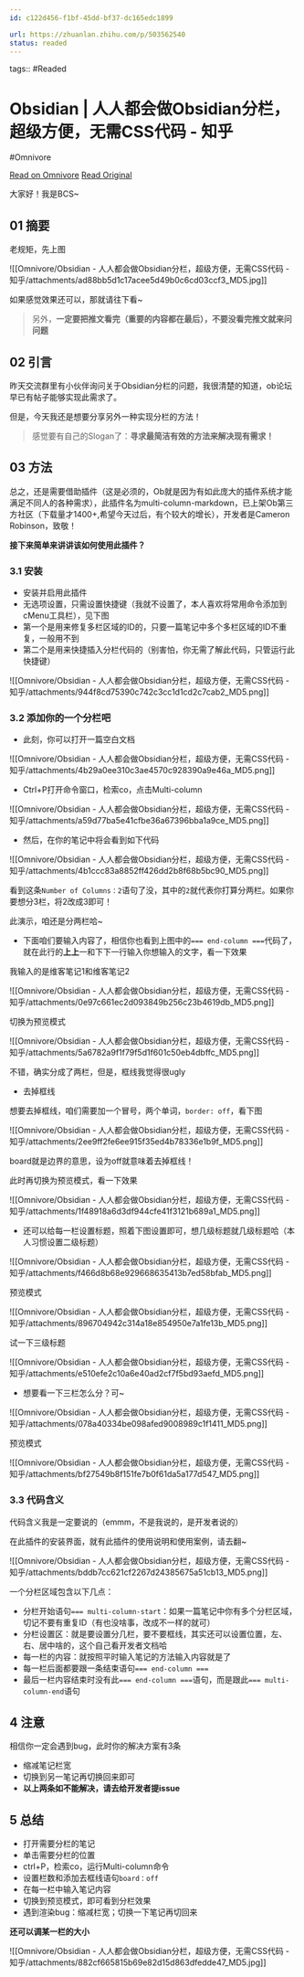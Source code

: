 ```yaml
---
id: c122d456-f1bf-45dd-bf37-dc165edc1899

url: https://zhuanlan.zhihu.com/p/503562540
status: readed
---
```



tags::  #Readed 

# Obsidian | 人人都会做Obsidian分栏，超级方便，无需CSS代码 - 知乎
#Omnivore

[Read on Omnivore](https://omnivore.app/me/obsidian-obsidian-css-190a4ce595c)
[Read Original](https://zhuanlan.zhihu.com/p/503562540)

大家好！我是BCS\~

## 01 摘要

老规矩，先上图 

![[Omnivore/Obsidian - 人人都会做Obsidian分栏，超级方便，无需CSS代码 - 知乎/attachments/ad88bb5d1c17acee5d49b0c6cd03ccf3_MD5.jpg]]

如果感觉效果还可以，那就请往下看\~

> 另外，**一定要把推文看完（重要的内容都在最后），不要没看完推文就来问问题**

## 02 引言

昨天交流群里有小伙伴询问关于Obsidian分栏的问题，我很清楚的知道，ob论坛早已有帖子能够实现此需求了。

但是，今天我还是想要分享另外一种实现分栏的方法！

> 感觉要有自己的Slogan了：**寻求最简洁有效的方法来解决现有需求！**

## 03 方法

总之，还是需要借助插件（这是必须的，Ob就是因为有如此庞大的插件系统才能满足不同人的各种需求），此插件名为multi-column-markdown，已上架Ob第三方社区（下载量才1400+,希望今天过后，有个较大的增长），开发者是Cameron Robinson，致敬！

 **接下来简单来讲讲该如何使用此插件？**

### 3.1 安装

* 安装并启用此插件
* 无选项设置，只需设置快捷键（我就不设置了，本人喜欢将常用命令添加到cMenu工具栏），见下图
* 第一个是用来修复多栏区域的ID的，只要一篇笔记中多个多栏区域的ID不重复，一般用不到
* 第二个是用来快捷插入分栏代码的（别害怕，你无需了解此代码，只管运行此快捷键）

![[Omnivore/Obsidian - 人人都会做Obsidian分栏，超级方便，无需CSS代码 - 知乎/attachments/944f8cd75390c742c3cc1d1cd2c7cab2_MD5.png]]

### 3.2 添加你的一个分栏吧

* 此刻，你可以打开一篇空白文档

![[Omnivore/Obsidian - 人人都会做Obsidian分栏，超级方便，无需CSS代码 - 知乎/attachments/4b29a0ee310c3ae4570c928390a9e46a_MD5.png]]

* Ctrl+P打开命令窗口，检索co，点击Multi-column

![[Omnivore/Obsidian - 人人都会做Obsidian分栏，超级方便，无需CSS代码 - 知乎/attachments/a59d77ba5e41cfbe36a67396bba1a9ce_MD5.png]]

* 然后，在你的笔记中将会看到如下代码

![[Omnivore/Obsidian - 人人都会做Obsidian分栏，超级方便，无需CSS代码 - 知乎/attachments/4b1ccc83a8852ff426dd2b8f68b5bc90_MD5.png]]

看到这条`Number of Columns：2`语句了没，其中的`2`就代表你打算分两栏。如果你要想分3栏，将2改成3即可！

此演示，咱还是分两栏哈\~

* 下面咱们要输入内容了，相信你也看到上图中的`=== end-column ===`代码了，就在此行的**上上**一和下下一行输入你想输入的文字，看一下效果

我输入的是维客笔记1和维客笔记2 

![[Omnivore/Obsidian - 人人都会做Obsidian分栏，超级方便，无需CSS代码 - 知乎/attachments/0e97c661ec2d093849b256c23b4619db_MD5.png]]

切换为预览模式

![[Omnivore/Obsidian - 人人都会做Obsidian分栏，超级方便，无需CSS代码 - 知乎/attachments/5a6782a9f1f79f5d1f601c50eb4dbffc_MD5.png]]

不错，确实分成了两栏，但是，框线我觉得很ugly

* 去掉框线

想要去掉框线，咱们需要加一个冒号，两个单词，`border: off`，看下图

![[Omnivore/Obsidian - 人人都会做Obsidian分栏，超级方便，无需CSS代码 - 知乎/attachments/2ee9ff2fe6ee915f35ed4b78336e1b9f_MD5.png]]

board就是边界的意思，设为off就意味着去掉框线！

此时再切换为预览模式，看一下效果

![[Omnivore/Obsidian - 人人都会做Obsidian分栏，超级方便，无需CSS代码 - 知乎/attachments/1f48918a6d3df944cfe41f3121b689a1_MD5.png]]

* 还可以给每一栏设置标题，照着下图设置即可，想几级标题就几级标题哈（本人习惯设置二级标题）

![[Omnivore/Obsidian - 人人都会做Obsidian分栏，超级方便，无需CSS代码 - 知乎/attachments/f466d8b68e929668635413b7ed58bfab_MD5.png]]

预览模式

![[Omnivore/Obsidian - 人人都会做Obsidian分栏，超级方便，无需CSS代码 - 知乎/attachments/896704942c314a18e854950e7a1fe13b_MD5.png]]

试一下三级标题

![[Omnivore/Obsidian - 人人都会做Obsidian分栏，超级方便，无需CSS代码 - 知乎/attachments/e510efe2c10a6e40ad2cf7f5bd93aefd_MD5.png]]

* 想要看一下三栏怎么分？可\~

![[Omnivore/Obsidian - 人人都会做Obsidian分栏，超级方便，无需CSS代码 - 知乎/attachments/078a40334be098afed9008989c1f1411_MD5.png]]

预览模式

![[Omnivore/Obsidian - 人人都会做Obsidian分栏，超级方便，无需CSS代码 - 知乎/attachments/bf27549b8f151fe7b0f61da5a177d547_MD5.png]]

### 3.3 代码含义

代码含义我是一定要说的（emmm，不是我说的，是开发者说的）

在此插件的安装界面，就有此插件的使用说明和使用案例，请去翻\~

![[Omnivore/Obsidian - 人人都会做Obsidian分栏，超级方便，无需CSS代码 - 知乎/attachments/bddb7cc621cf2267d24385675a51cb13_MD5.png]]

一个分栏区域包含以下几点：

* 分栏开始语句`=== multi-column-start`：如果一篇笔记中你有多个分栏区域，切记不要有重复ID（有也没啥事，改成不一样的就可）
* 分栏设置区：就是要设置分几栏，要不要框线，其实还可以设置位置，左、右、居中啥的，这个自己看开发者文档哈
* 每一栏的内容：就按照平时输入笔记的方法输入内容就是了
* 每一栏后面都要跟一条结束语句`=== end-column ===`
* 最后一栏内容结束时没有此`=== end-column ===`语句，而是跟此`=== multi-column-end`语句

## 4 注意

相信你一定会遇到bug，此时你的解决方案有3条

* 缩减笔记栏宽
* 切换到另一笔记再切换回来即可
* **以上两条如不能解决，请去给开发者提issue**

## 5 总结

* 打开需要分栏的笔记
* 单击需要分栏的位置
* ctrl+P，检索co，运行Multi-column命令
* 设置栏数和添加去框线语句`board：off`
* 在每一栏中输入笔记内容
* 切换到预览模式，即可看到分栏效果
* 遇到渲染bug：缩减栏宽；切换一下笔记再切回来

**还可以调某一栏的大小**

![[Omnivore/Obsidian - 人人都会做Obsidian分栏，超级方便，无需CSS代码 - 知乎/attachments/882cf665815b69e82d15d863dfedde47_MD5.jpg]]

